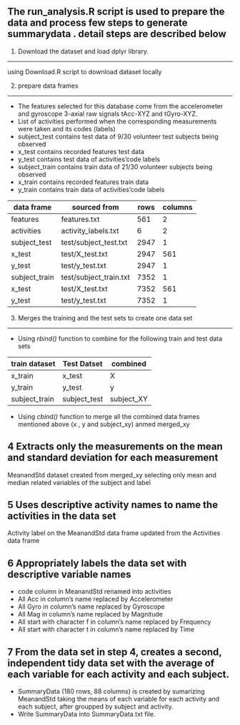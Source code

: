 The run\_analysis.R script is used to prepare the data and process few steps to generate summarydata . detail steps are described below
---------------------------------------------------------------------------------------------------------------------------------------

1. Download the dataset and load dplyr library.
-----------------------------------------------
using Download.R script to download dataset locally


2. prepare data frames
----------------------

-   The features selected for this database come from the accelerometer
    and gyroscope 3-axial raw signals tAcc-XYZ and tGyro-XYZ.
-   List of activities performed when the corresponding measurements
    were taken and its codes (labels)
-   subject\_test contains test data of 9/30 volunteer test subjects
    being observed
-   x\_test contains recorded features test data
-   y\_test contains test data of activities’code labels
-   subject\_train contains train data of 21/30 volunteer subjects being
    observed
-   x\_train contains recorded features train data
-   y\_train contains train data of activities’code labels

| data frame     | sourced from            | rows | columns |
|----------------|-------------------------|------|---------|
| features       | features.txt            | 561  | 2       |
| activities     | activity\_labels.txt    | 6    | 2       |
| subject\_test  | test/subject\_test.txt  | 2947 | 1       |
| x\_test        | test/X\_test.txt        | 2947 | 561     |
| y\_test        | test/y\_test.txt        | 2947 | 1       |
| subject\_train | test/subject\_train.txt | 7352 | 1       |
| x\_test        | test/X\_test.txt        | 7352 | 561     |
| y\_test        | test/y\_test.txt        | 7352 | 1       |

3. Merges the training and the test sets to create one data set
---------------------------------------------------------------

-   Using *rbind()* function to combine for the following train and test
    data sets

| train dataset  | Test Datset   | combined    |
|----------------|---------------|-------------|
| x\_train       | x\_test       | X           |
| y\_train       | y\_test       | y           |
| subject\_train | subject\_test | subject\_XY |

-   Using *cbind()* function to merge all the combined data frames
    mentioned above (x , y and subject\_xy) anmed merged\_xy

4 Extracts only the measurements on the mean and standard deviation for each measurement
----------------------------------------------------------------------------------------

MeanandStd dataset created from merged\_xy selecting only mean and
median related variables of the subject and label

5 Uses descriptive activity names to name the activities in the data set
------------------------------------------------------------------------

Activity label on the MeanandStd data frame updated from the Activities
data frame

6 Appropriately labels the data set with descriptive variable names
-------------------------------------------------------------------

-   code column in MeanandStd renamed into activities
-   All Acc in column’s name replaced by Accelerometer
-   All Gyro in column’s name replaced by Gyroscope
-   All Mag in column’s name replaced by Magnitude
-   All start with character f in column’s name replaced by Frequency
-   All start with character t in column’s name replaced by Time

7 From the data set in step 4, creates a second, independent tidy data set with the average of each variable for each activity and each subject.
------------------------------------------------------------------------------------------------------------------------------------------------

-   SummaryData (180 rows, 88 columns) is created by sumarizing
    MeanandStd taking the means of each variable for each activity and
    each subject, after groupped by subject and activity.
-   Write SummaryData into SummaryData.txt file.
